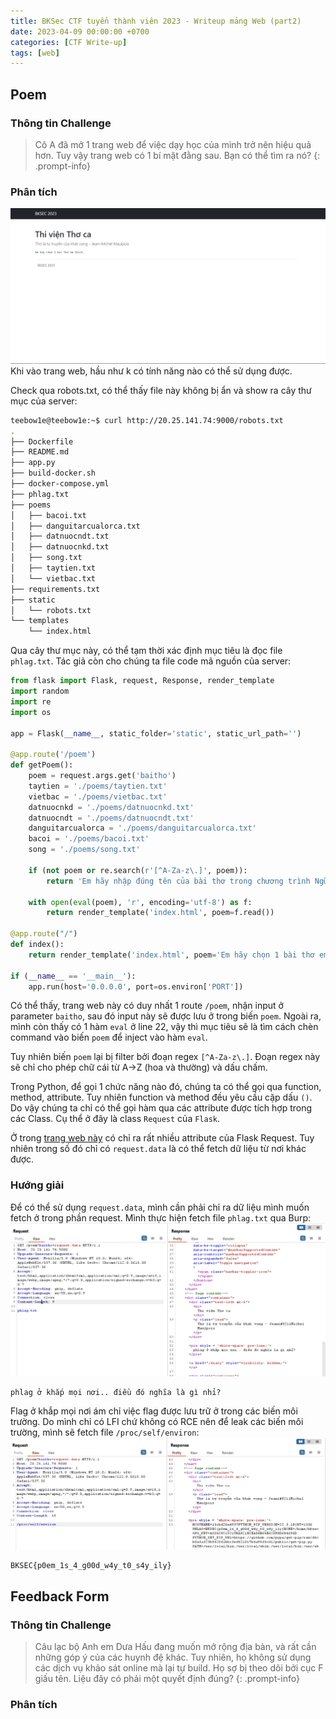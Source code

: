 ```yaml
---
title: BKSec CTF tuyển thành viên 2023 - Writeup mảng Web (part2)
date: 2023-04-09 00:00:00 +0700
categories: [CTF Write-up]
tags: [web]
---
```


## Poem

### Thông tin Challenge
> Cô A đã mở 1 trang web để việc dạy học của mình trở nên hiệu quả hơn. Tuy vậy trang web có 1 bí mật đằng sau. Bạn có thể tìm ra nó?
{: .prompt-info}

### Phân tích
![frontpage](/assets/img/2023-04-09-bksecweb2/poem-frontpage.png)
Khi vào trang web, hầu như k có tính năng nào có thể sử dụng được.

Check qua robots.txt, có thể thấy file này không bị ẩn và show ra cây thư mục của server:
```bash
teebow1e@teebow1e:~$ curl http://20.25.141.74:9000/robots.txt
.
├── Dockerfile
├── README.md
├── app.py
├── build-docker.sh
├── docker-compose.yml
├── phlag.txt
├── poems
│   ├── bacoi.txt
│   ├── danguitarcualorca.txt
│   ├── datnuocndt.txt
│   ├── datnuocnkd.txt
│   ├── song.txt
│   ├── taytien.txt
│   └── vietbac.txt
├── requirements.txt
├── static
│   └── robots.txt
└── templates
    └── index.html
```
Qua cây thư mục này, có thể tạm thời xác định mục tiêu là đọc file `phlag.txt`. Tác giả còn cho chúng ta file code mã nguồn của server:
```python
from flask import Flask, request, Response, render_template
import random
import re
import os

app = Flask(__name__, static_folder='static', static_url_path='')

@app.route('/poem')
def getPoem():
    poem = request.args.get('baitho')
    taytien = './poems/taytien.txt'
    vietbac = './poems/vietbac.txt'
    datnuocnkd = './poems/datnuocnkd.txt'
    datnuocndt = './poems/datnuocndt.txt'
    danguitarcualorca = './poems/danguitarcualorca.txt'
    bacoi = './poems/bacoi.txt'
    song = './poems/song.txt'

    if (not poem or re.search(r'[^A-Za-z\.]', poem)):
        return 'Em hãy nhập đúng tên của bài thơ trong chương trình Ngữ văn lớp 12. Nếu em tiếp tục có những hành vi tấn công Website, cô sẽ ghi em vào sổ đầu bài!'

    with open(eval(poem), 'r', encoding='utf-8') as f:
        return render_template('index.html', poem=f.read())

@app.route("/")
def index():
    return render_template('index.html', poem='Em hãy chọn 1 bài thơ em thích.')

if (__name__ == '__main__'):
    app.run(host='0.0.0.0', port=os.environ['PORT'])
```

Có thể thấy, trang web này có duy nhất 1 route `/poem`, nhận input ở parameter `baitho`, sau đó input này sẽ được lưu ở trong biến `poem`. Ngoài ra, mình còn thấy có 1 hàm `eval` ở line 22, vậy thì mục tiêu sẽ là tìm cách chèn command vào biến `poem` để inject vào hàm `eval`.

Tuy nhiên biến `poem` lại bị filter bởi đoạn regex `[^A-Za-z\.]`. Đoạn regex này sẽ chỉ cho phép chữ cái từ A->Z (hoa và thường) và dấu chấm. 

Trong Python, để gọi 1 chức năng nào đó, chúng ta có thể gọi qua function, method, attribute. Tuy nhiên function và method đều yêu cầu cặp dấu `()`. Do vậy chúng ta chỉ có thể gọi hàm qua các attribute được tích hợp trong các Class. Cụ thể ở đây là class `Request` của `Flask`.

Ở trong [trang web này](https://tedboy.github.io/flask/generated/generated/flask.Request.html#attributes) có chỉ ra rất nhiều attribute của Flask Request. Tuy nhiên trong số đó chỉ có `request.data` là có thể fetch dữ liệu từ nơi khác được.

### Hướng giải
Để có thể sử dụng `request.data`, mình cần phải chỉ ra dữ liệu mình muốn fetch ở trong phần request. Mình thực hiện fetch file `phlag.txt` qua Burp:
![fetch](/assets/img/2023-04-09-bksecweb2/poem-requestdata.png)

```
phlag ở khắp mọi nơi.. điều đó nghĩa là gì nhỉ?
```

Flag ở khắp mọi nơi ám chỉ việc flag được lưu trữ ở trong các biến môi trường. Do mình chỉ có LFI chứ không có RCE nên để leak các biến môi trường, mình sẽ fetch file `/proc/self/environ`:
![flag](/assets/img/2023-04-09-bksecweb2/poem-procself.png)

```
BKSEC{p0em_1s_4_g00d_w4y_t0_s4y_ily}
```

## Feedback Form

### Thông tin Challenge
> Câu lạc bộ Anh em Dưa Hấu đang muốn mở rộng địa bàn, và rất cần những góp ý của các huynh đệ khác. Tuy nhiên, họ không sử dụng các dịch vụ khảo sát online mà lại tự build. Họ sợ bị theo dõi bởi cục F giấu tên. Liệu đây có phải một quyết định đúng?
{: .prompt-info}

### Phân tích
